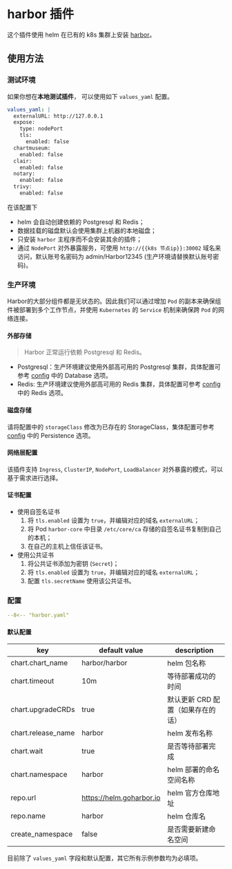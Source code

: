 # harbor 插件

这个插件使用 helm 在已有的 k8s 集群上安装 [harbor](https://goharbor.io/)。

## 使用方法

### 测试环境

如果你想在**本地测试插件**， 可以使用如下 `values_yaml` 配置。

```yaml
values_yaml: |
  externalURL: http://127.0.0.1
  expose:
    type: nodePort
    tls:
      enabled: false
  chartmuseum:
    enabled: false
  clair:
    enabled: false
  notary:
    enabled: false
  trivy:
    enabled: false
```

在该配置下

- helm 会自动创建依赖的 Postgresql 和 Redis；
- 数据挂载的磁盘默认会使用集群上机器的本地磁盘；
- 只安装 `harbor` 主程序而不会安装其余的插件；
- 通过 `NodePort` 对外暴露服务，可使用 `http://{{k8s 节点ip}}:30002` 域名来访问，默认账号名密码为 admin/Harbor12345 (生产环境请替换默认账号密码)。

### 生产环境

Harbor的大部分组件都是无状态的。因此我们可以通过增加 `Pod` 的副本来确保组件被部署到多个工作节点，并使用 `Kubernetes` 的 `Service` 机制来确保跨 `Pod` 的网络连接。

#### 外部存储

> Harbor 正常运行依赖 Postgresql 和 Redis。

- Postgresql：生产环境建议使用外部高可用的 Postgresql 集群，具体配置可参考 [config](https://github.com/goharbor/harbor-helm#configuration) 中的 Database 选项。
- Redis: 生产环境建议使用外部高可用的 Redis 集群，具体配置可参考 [config](https://github.com/goharbor/harbor-helm#configuration) 中的 Redis 选项。

#### 磁盘存储
请将配置中的 `storageClass` 修改为已存在的 StorageClass，集体配置可参考  [config](https://github.com/goharbor/harbor-helm#configuration) 中的 Persistence 选项。

#### 网络层配置
该插件支持 `Ingress`, `ClusterIP`, `NodePort`, `LoadBalancer` 对外暴露的模式，可以基于需求进行选择。

#### 证书配置

- 使用自签名证书
  1. 将 `tls.enabled` 设置为 `true`，并编辑对应的域名 `externalURL`；
  2. 将 Pod `harbor-core` 中目录 `/etc/core/ca` 存储的自签名证书复制到自己的本机；
  3. 在自己的主机上信任该证书。
- 使用公共证书
  1. 将公共证书添加为密钥 (`Secret`)；
  2. 将 `tls.enabled` 设置为 `true`，并编辑对应的域名 `externalURL`；
  3. 配置 `tls.secretName` 使用该公共证书。

### 配置

```yaml
--8<-- "harbor.yaml"
```

#### 默认配置

| key                | default value            | description                                        |
| ----               | ----                     | ----                                               |
| chart.chart_name   | harbor/harbor            | helm 包名称                                        |
| chart.timeout      | 10m                      | 等待部署成功的时间                                 |
| chart.upgradeCRDs  | true                     | 默认更新 CRD 配置（如果存在的话）                  |
| chart.release_name | harbor                   | helm 发布名称                                      |
| chart.wait         | true                     | 是否等待部署完成                                   |
| chart.namespace    | harbor                   | helm 部署的命名空间名称                            |
| repo.url           | https://helm.goharbor.io | helm 官方仓库地址                                  |
| repo.name          | harbor                   | helm 仓库名                                        |
| create_namespace   | false                    | 是否需要新建命名空间                               |

目前除了 `values_yaml` 字段和默认配置，其它所有示例参数均为必填项。

